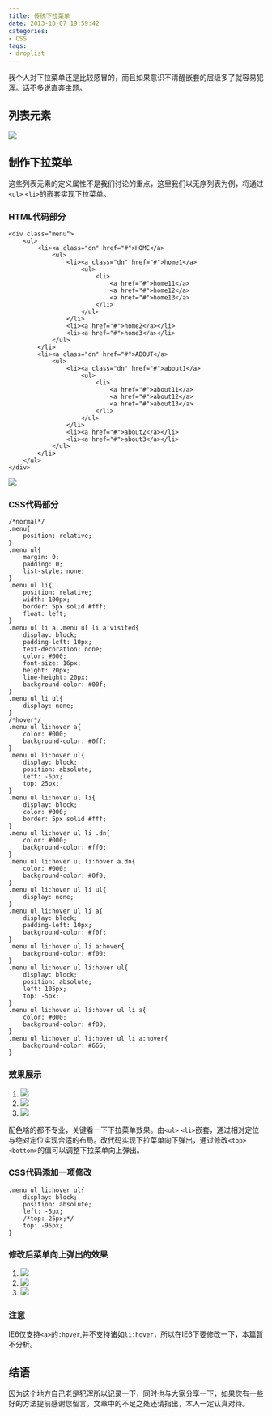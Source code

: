 ```yaml
---
title: 传统下拉菜单
date: 2013-10-07 19:59:42
categories:
- CSS
tags:
- droplist
---
```


我个人对下拉菜单还是比较感冒的，而且如果意识不清醒嵌套的层级多了就容易犯浑。话不多说直奔主题。

<!--more-->

## 列表元素
![](../../assets/lbys.png)

## 制作下拉菜单
这些列表元素的定义属性不是我们讨论的重点，这里我们以无序列表为例，将通过`<ul>` `<li>`的嵌套实现下拉菜单。
### HTML代码部分

    <div class="menu">
        <ul>
            <li><a class="dn" href="#">HOME</a>
                <ul>
                    <li><a class="dn" href="#">home1</a>
                        <ul>
                            <li>
                                <a href="#">home11</a>
                                <a href="#">home12</a>
                                <a href="#">home13</a>
                            </li>
                        </ul>
                    </li>
                    <li><a href="#">home2</a></li>
                    <li><a href="#">home3</a></li>
                </ul>
            </li>
            <li><a class="dn" href="#">ABOUT</a>
                <ul>
                    <li><a class="dn" href="#">about1</a>
                        <ul>
                            <li>
                                <a href="#">about11</a>
                                <a href="#">about12</a>
                                <a href="#">about13</a>
                            </li>
                        </ul>
                    </li>
                    <li><a href="#">about2</a></li>
                    <li><a href="#">about3</a></li>
                </ul>
            </li>
        </ul>
    </div>

![](../../assets/xlcdstart.png)

### CSS代码部分

    /*normal*/
    .menu{
        position: relative;
    }
    .menu ul{
        margin: 0;
        padding: 0;
        list-style: none;
    }
    .menu ul li{
        position: relative;
        width: 100px;
        border: 5px solid #fff;
        float: left;            
    }
    .menu ul li a,.menu ul li a:visited{
        display: block;
        padding-left: 10px;
        text-decoration: none;
        color: #000;
        font-size: 16px;
        height: 20px;
        line-height: 20px;
        background-color: #00f;
    }
    .menu ul li ul{
        display: none;
    }
    /*hover*/
    .menu ul li:hover a{
        color: #000;
        background-color: #0ff;
    }
    .menu ul li:hover ul{
        display: block;
        position: absolute;
        left: -5px;
        top: 25px;
    }
    .menu ul li:hover ul li{
        display: block;
        color: #000;
        border: 5px solid #fff;
    }
    .menu ul li:hover ul li .dn{
        color: #000;
        background-color: #ff0;        
    }
    .menu ul li:hover ul li:hover a.dn{
        color: #000;
        background-color: #0f0;
    }
    .menu ul li:hover ul li ul{
        display: none;
    }
    .menu ul li:hover ul li a{
        display: block;
        padding-left: 10px;
        background-color: #f0f;
    }
    .menu ul li:hover ul li a:hover{
        background-color: #f00;
    }
    .menu ul li:hover ul li:hover ul{
        display: block;
        position: absolute;
        left: 105px;
        top: -5px;            
    }
    .menu ul li:hover ul li:hover ul li a{
        color: #000;
        background-color: #f00;
    }
    .menu ul li:hover ul li:hover ul li a:hover{
        background-color: #666;
    }

### 效果展示
1. ![](../../assets/xlcdxg0.png)
2. ![](../../assets/xlcdxg1.png) 
3. ![](../../assets/xlcdxg2.png)  

配色啥的都不专业，关键看一下下拉菜单效果。由`<ul>` `<li>`嵌套，通过相对定位与绝对定位实现合适的布局。改代码实现下拉菜单向下弹出，通过修改`<top>` `<bottom>`的值可以调整下拉菜单向上弹出。

### CSS代码添加一项修改

    .menu ul li:hover ul{
        display: block;
        position: absolute;
        left: -5px;
        /*top: 25px;*/
        top: -95px;
    }

### 修改后菜单向上弹出的效果 
1. ![](../../assets/xlcdxgxs0.png)
2. ![](../../assets/xlcdxgxs1.png)
3. ![](../../assets/xlcdxgxs2.png)   

### 注意
IE6仅支持`<a>`的`:hover`,并不支持诸如`li:hover`，所以在IE6下要修改一下，本篇暂不分析。

## 结语
因为这个地方自己老是犯浑所以记录一下，同时也与大家分享一下，如果您有一些好的方法提前感谢您留言。文章中的不足之处还请指出，本人一定认真对待。